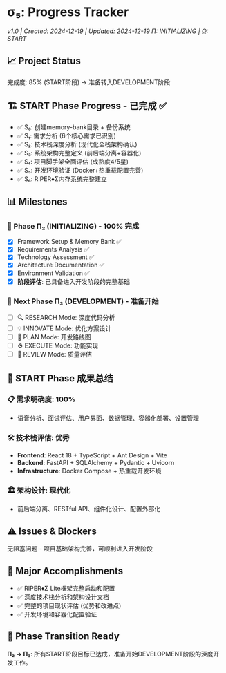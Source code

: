 # σ₅: Progress Tracker
*v1.0 | Created: 2024-12-19 | Updated: 2024-12-19*
*Π: INITIALIZING | Ω: START*

## 📈 Project Status
完成度: 85% (START阶段) → 准备转入DEVELOPMENT阶段

## 🏗️ START Phase Progress - 已完成 ✅
- ✅ S₀: 创建memory-bank目录 + 备份系统
- ✅ S₁: 需求分析 (6个核心需求已识别) 
- ✅ S₂: 技术栈深度分析 (现代化全栈架构确认)
- ✅ S₃: 系统架构完整定义 (前后端分离+容器化)
- ✅ S₄: 项目脚手架全面评估 (成熟度4/5星)
- ✅ S₅: 开发环境验证 (Docker+热重载配置完善)
- ✅ S₆: RIPER♦Σ内存系统完整建立

## 📊 Milestones
### 🎯 Phase Π₂ (INITIALIZING) - 100% 完成
- [x] Framework Setup & Memory Bank ✅
- [x] Requirements Analysis ✅  
- [x] Technology Assessment ✅
- [x] Architecture Documentation ✅
- [x] Environment Validation ✅
- [x] **阶段评估**: 已具备进入开发阶段的完整基础

### 🚀 Next Phase Π₃ (DEVELOPMENT) - 准备开始
- [ ] 🔍 RESEARCH Mode: 深度代码分析
- [ ] 💡 INNOVATE Mode: 优化方案设计
- [ ] 📝 PLAN Mode: 开发路线图
- [ ] ⚙️ EXECUTE Mode: 功能实现
- [ ] 🔎 REVIEW Mode: 质量评估

## 🎯 START Phase 成果总结
### 📋 需求明确度: 100%
- 语音分析、面试评估、用户界面、数据管理、容器化部署、设置管理

### 🛠️ 技术栈评估: 优秀
- **Frontend**: React 18 + TypeScript + Ant Design + Vite
- **Backend**: FastAPI + SQLAlchemy + Pydantic + Uvicorn  
- **Infrastructure**: Docker Compose + 热重载开发环境

### 🏛️ 架构设计: 现代化
- 前后端分离、RESTful API、组件化设计、配置外部化

## ⚠️ Issues & Blockers
无阻塞问题 - 项目基础架构完善，可顺利进入开发阶段

## 📝 Major Accomplishments
- ✅ RIPER♦Σ Lite框架完整启动和配置
- ✅ 深度技术栈分析和架构设计文档
- ✅ 完整的项目现状评估 (优势和改进点)
- ✅ 开发环境和容器化配置验证

## 🔄 Phase Transition Ready
**Π₂ → Π₃**: 所有START阶段目标已达成，准备开始DEVELOPMENT阶段的深度开发工作。
